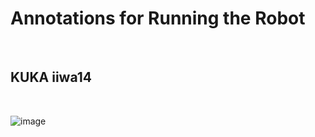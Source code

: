 # Annotations for Running the Robot

<br>

## KUKA iiwa14

<br>

![image](https://github.com/user-attachments/assets/d2259f86-6b6a-4f96-8ddf-cb4819665f2b)

